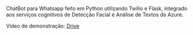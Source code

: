ChatBot para Whatsapp feito em Python utilizando Twilio e Flask, integrado aos serviços cognitivos de Detecção Facial e Análise de Textos do Azure.

Vídeo de demonstração: [Drive](https://drive.google.com/file/d/1x0AAZdoL2OaW57oyuTcEZI66Y37Hr-Ot/view?usp=sharing)
